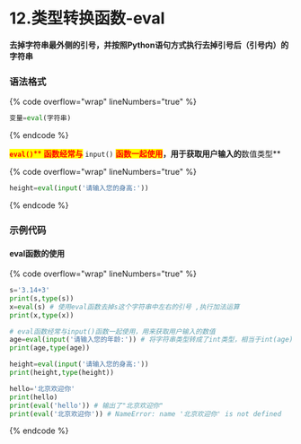 # 12.类型转换函数-eval

**去掉字符串最外侧的引号，并按照Python语句方式执行去掉引号后（引号内）的字符串**

### 语法格式

{% code overflow="wrap" lineNumbers="true" %}
```python
变量=eval(字符串)
```
{% endcode %}

<mark style="color:red;">**`eval()`**</mark><mark style="color:red;">** **</mark><mark style="color:red;">**函数经常与**</mark><mark style="color:red;">** **</mark><mark style="color:red;">**`input()`**</mark><mark style="color:red;">** **</mark><mark style="color:red;">**函数一起使用**</mark>，用于获取用户输入的**数值类型**

{% code overflow="wrap" lineNumbers="true" %}
```python
height=eval(input('请输入您的身高:'))
```
{% endcode %}

### 示例代码

#### eval函数的使用

{% code overflow="wrap" lineNumbers="true" %}
```python
s='3.14+3'
print(s,type(s))
x=eval(s) # 使用eval函数去掉s这个字符串中左右的引号 ,执行加法运算
print(x,type(x))

# eval函数经常与input()函数一起使用，用来获取用户输入的数值
age=eval(input('请输入您的年龄:')) # 将字符串类型转成了int类型，相当于int(age)
print(age,type(age))

height=eval(input('请输入您的身高:'))
print(height,type(height))

hello='北京欢迎你'
print(hello)
print(eval('hello')) # 输出了"北京欢迎你"
print(eval('北京欢迎你')) # NameError: name '北京欢迎你' is not defined
```
{% endcode %}

